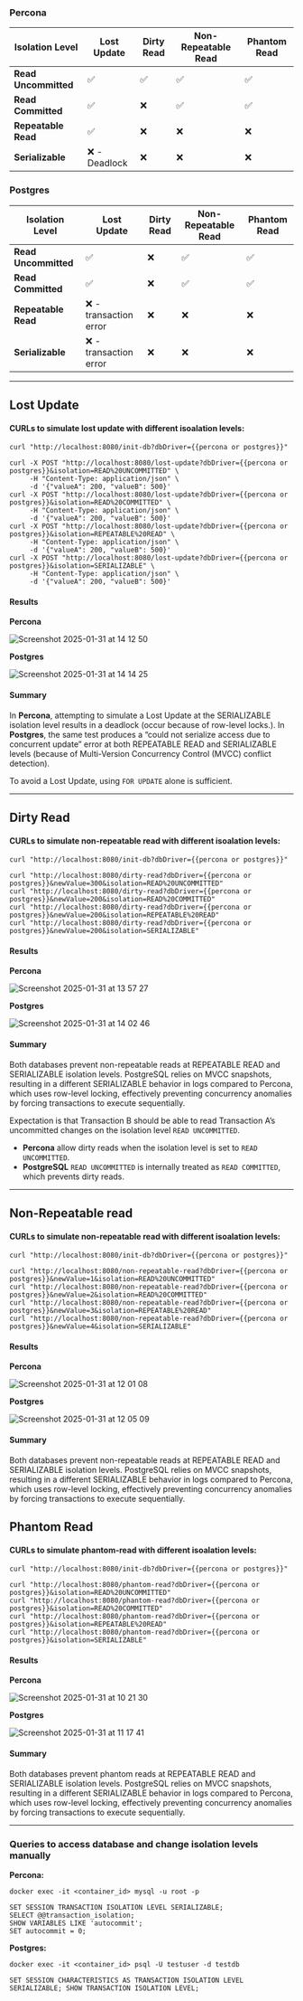 
### Percona
| Isolation Level    | Lost Update | Dirty Read | Non-Repeatable Read | Phantom Read |
|--------------------|------------|------------|---------------------|--------------|
| **Read Uncommitted** | ✅  | ✅  | ✅  | ✅  |
| **Read Committed**   | ✅  | ❌  | ✅  | ✅  |
| **Repeatable Read**  | ✅  | ❌  | ❌  | ❌  |
| **Serializable**     | ❌ - Deadlock  | ❌  | ❌  | ❌  |

### Postgres
| Isolation Level    | Lost Update | Dirty Read | Non-Repeatable Read | Phantom Read |
|--------------------|------------|------------|---------------------|--------------|
| **Read Uncommitted** | ✅  | ❌  | ✅  | ✅  |
| **Read Committed**   | ✅  | ❌  | ✅  | ✅  |
| **Repeatable Read**  | ❌ - transaction error  | ❌  | ❌  | ❌  |
| **Serializable**     | ❌ - transaction error  | ❌  | ❌  | ❌  |


---
 
## Lost Update

####  CURLs to simulate lost update with different isoalation levels:

```
curl "http://localhost:8080/init-db?dbDriver={{percona or postgres}}"                           

curl -X POST "http://localhost:8080/lost-update?dbDriver={{percona or postgres}}&isolation=READ%20UNCOMMITTED" \
     -H "Content-Type: application/json" \
     -d '{"valueA": 200, "valueB": 500}'
curl -X POST "http://localhost:8080/lost-update?dbDriver={{percona or postgres}}&isolation=READ%20COMMITTED" \ 
     -H "Content-Type: application/json" \
     -d '{"valueA": 200, "valueB": 500}'
curl -X POST "http://localhost:8080/lost-update?dbDriver={{percona or postgres}}&isolation=REPEATABLE%20READ" \
     -H "Content-Type: application/json" \
     -d '{"valueA": 200, "valueB": 500}'
curl -X POST "http://localhost:8080/lost-update?dbDriver={{percona or postgres}}&isolation=SERIALIZABLE" \     
     -H "Content-Type: application/json" \
     -d '{"valueA": 200, "valueB": 500}'
```

#### Results

**Percona**

![Screenshot 2025-01-31 at 14 12 50](https://github.com/user-attachments/assets/d353602c-edbc-4c71-ab4c-573e59b6b064)


**Postgres**

![Screenshot 2025-01-31 at 14 14 25](https://github.com/user-attachments/assets/0073fdb6-eee5-4a2f-b373-9787c998c1b6)


#### Summary
 
In **Percona**, attempting to simulate a Lost Update at the SERIALIZABLE isolation level results in a deadlock (occur because of row-level locks.).
In **Postgres**, the same test produces a “could not serialize access due to concurrent update” error at both REPEATABLE READ and SERIALIZABLE levels (because of Multi-Version Concurrency Control (MVCC) conflict detection).

To avoid a Lost Update, using `FOR UPDATE` alone is sufficient.

---

## Dirty Read

####  CURLs to simulate non-repeatable read with different isoalation levels:

```
curl "http://localhost:8080/init-db?dbDriver={{percona or postgres}}"                           

curl "http://localhost:8080/dirty-read?dbDriver={{percona or postgres}}&newValue=300&isolation=READ%20UNCOMMITTED"
curl "http://localhost:8080/dirty-read?dbDriver={{percona or postgres}}&newValue=200&isolation=READ%20COMMITTED"
curl "http://localhost:8080/dirty-read?dbDriver={{percona or postgres}}&newValue=200&isolation=REPEATABLE%20READ"
curl "http://localhost:8080/dirty-read?dbDriver={{percona or postgres}}&newValue=200&isolation=SERIALIZABLE" 
```

#### Results

**Percona**

![Screenshot 2025-01-31 at 13 57 27](https://github.com/user-attachments/assets/6d47844b-8ba2-4671-a38b-18d7f6ba13d8)


**Postgres**


![Screenshot 2025-01-31 at 14 02 46](https://github.com/user-attachments/assets/85ffee8a-73a1-4300-b008-eb067e2e7864)


#### Summary

Both databases prevent non-repeatable reads at REPEATABLE READ and SERIALIZABLE isolation levels. PostgreSQL relies on MVCC snapshots, resulting in a different SERIALIZABLE behavior in logs compared to Percona, which uses row-level locking, effectively preventing concurrency anomalies by forcing transactions to execute sequentially.

Expectation is that Transaction B should be able to read Transaction A’s uncommitted changes on the isolation level `READ UNCOMMITTED`.
- **Percona** allow dirty reads when the isolation level is set to `READ UNCOMMITTED`. 
- **PostgreSQL** `READ UNCOMMITTED` is internally treated as `READ COMMITTED`, which prevents dirty reads.

---

## Non-Repeatable read

####  CURLs to simulate non-repeatable read with different isoalation levels:

```
curl "http://localhost:8080/init-db?dbDriver={{percona or postgres}}"                           

curl "http://localhost:8080/non-repeatable-read?dbDriver={{percona or postgres}}&newValue=1&isolation=READ%20UNCOMMITTED"
curl "http://localhost:8080/non-repeatable-read?dbDriver={{percona or postgres}}&newValue=2&isolation=READ%20COMMITTED"
curl "http://localhost:8080/non-repeatable-read?dbDriver={{percona or postgres}}&newValue=3&isolation=REPEATABLE%20READ"
curl "http://localhost:8080/non-repeatable-read?dbDriver={{percona or postgres}}&newValue=4&isolation=SERIALIZABLE"
```

#### Results

**Percona**

![Screenshot 2025-01-31 at 12 01 08](https://github.com/user-attachments/assets/48e8b83b-64ad-4f85-92c7-5cf9517866ff)


**Postgres**

![Screenshot 2025-01-31 at 12 05 09](https://github.com/user-attachments/assets/700c8f4b-2761-47f1-b1af-52a73b80761f)


#### Summary

Both databases prevent non-repeatable reads at REPEATABLE READ and SERIALIZABLE isolation levels. PostgreSQL relies on MVCC snapshots, resulting in a different SERIALIZABLE behavior in logs compared to Percona, which uses row-level locking, effectively preventing concurrency anomalies by forcing transactions to execute sequentially.


## Phantom Read

####  CURLs to simulate phantom-read with different isoalation levels:

```
curl "http://localhost:8080/init-db?dbDriver={{percona or postgres}}"       

curl "http://localhost:8080/phantom-read?dbDriver={{percona or postgres}}&isolation=READ%20UNCOMMITTED"
curl "http://localhost:8080/phantom-read?dbDriver={{percona or postgres}}&isolation=READ%20COMMITTED"
curl "http://localhost:8080/phantom-read?dbDriver={{percona or postgres}}&isolation=REPEATABLE%20READ"
curl "http://localhost:8080/phantom-read?dbDriver={{percona or postgres}}&isolation=SERIALIZABLE"
```

#### Results

**Percona**

![Screenshot 2025-01-31 at 10 21 30](https://github.com/user-attachments/assets/34b77aef-0e29-4a20-8919-8e90a8224169)


**Postgres**

![Screenshot 2025-01-31 at 11 17 41](https://github.com/user-attachments/assets/12473da7-e436-4a4d-807d-fd91532f0fc7)


#### Summary

Both databases prevent phantom reads at REPEATABLE READ and SERIALIZABLE isolation levels. PostgreSQL relies on MVCC snapshots, resulting in a different SERIALIZABLE behavior in logs compared to Percona, which uses row-level locking, effectively preventing concurrency anomalies by forcing transactions to execute sequentially.

---

### Queries to access database and change isolation levels manually

**Percona:**

```
docker exec -it <container_id> mysql -u root -p
```
```
SET SESSION TRANSACTION ISOLATION LEVEL SERIALIZABLE; 
SELECT @@transaction_isolation;
SHOW VARIABLES LIKE 'autocommit';
SET autocommit = 0;
```

**Postgres:**

```
docker exec -it <container_id> psql -U testuser -d testdb
```
```
SET SESSION CHARACTERISTICS AS TRANSACTION ISOLATION LEVEL SERIALIZABLE; SHOW TRANSACTION ISOLATION LEVEL;
```
